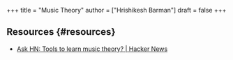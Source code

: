 +++
title = "Music Theory"
author = ["Hrishikesh Barman"]
draft = false
+++

## Resources {#resources}

-   [Ask HN: Tools to learn music theory? | Hacker News](https://news.ycombinator.com/item?id=35272536)
